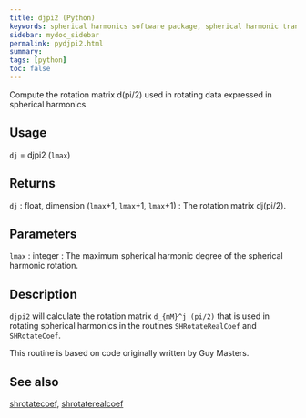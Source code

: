 ```yaml
---
title: djpi2 (Python)
keywords: spherical harmonics software package, spherical harmonic transform, legendre functions, multitaper spectral analysis, fortran, Python, gravity, magnetic field
sidebar: mydoc_sidebar
permalink: pydjpi2.html
summary:
tags: [python]
toc: false
---
```


Compute the rotation matrix d(pi/2) used in rotating data expressed in spherical harmonics.

## Usage

`dj` = djpi2 (`lmax`)

## Returns

`dj` : float, dimension (`lmax`+1, `lmax`+1, `lmax`+1)
:   The rotation matrix dj(pi/2).

## Parameters

`lmax` : integer
:   The maximum spherical harmonic degree of the spherical harmonic rotation.

## Description

`djpi2` will calculate the rotation matrix `d_{mM}^j (pi/2)` that is used in rotating spherical harmonics in the routines `SHRotateRealCoef` and `SHRotateCoef`.

This routine is based on code originally written by Guy Masters.

## See also

[shrotatecoef](pyshrotatecoef.html), [shrotaterealcoef](pyshrotaterealcoef.html)
